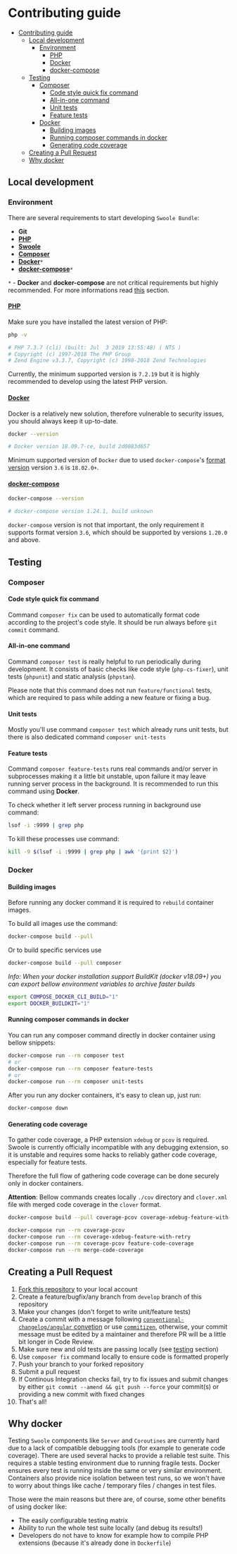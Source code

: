 # Contributing guide

- [Contributing guide](#contributing-guide)
  - [Local development](#local-development)
    - [Environment](#environment)
      - [PHP](#php)
      - [Docker](#docker)
      - [docker-compose](#docker-compose)
  - [Testing](#testing)
    - [Composer](#composer)
      - [Code style quick fix command](#code-style-quick-fix-command)
      - [All-in-one command](#all-in-one-command)
      - [Unit tests](#unit-tests)
      - [Feature tests](#feature-tests)
    - [Docker](#docker-1)
      - [Building images](#building-images)
      - [Running composer commands in docker](#running-composer-commands-in-docker)
      - [Generating code coverage](#generating-code-coverage)
  - [Creating a Pull Request](#creating-a-pull-request)
  - [Why docker](#why-docker)

## Local development

### Environment

There are several requirements to start developing `Swoole Bundle`:

- **Git**
- [**PHP**](#PHP)
- [**Swoole**](#Swoole)
- [**Composer**](#Composer)
- [**Docker**](#Docker)`*`
- [**docker-compose**](#docker-compose)`*`

`*` - **Docker** and **docker-compose** are not critical requirements but highly recommended. For more informations read [this](#why-docker) section.

#### [PHP](https://www.php.net/manual/en/install.php)

Make sure you have installed the latest version of PHP:

```sh
php -v

# PHP 7.3.7 (cli) (built: Jul  3 2019 13:55:48) ( NTS )
# Copyright (c) 1997-2018 The PHP Group
# Zend Engine v3.3.7, Copyright (c) 1998-2018 Zend Technologies
```

Currently, the minimum supported version is `7.2.19` but it is highly recommended to develop using the latest PHP version.

#### [Docker](https://docs.docker.com/install/)

Docker is a relatively new solution, therefore vulnerable to security issues, you should always keep it up-to-date.

```sh
docker --version

# Docker version 18.09.7-ce, build 2d0083d657
```

Minimum supported version of `Docker` due to used `docker-compose`'s [format version](https://docs.docker.com/compose/compose-file/compose-versioning/) version `3.6` is `18.02.0+`.

#### [docker-compose](https://docs.docker.com/compose/install/)

```sh
docker-compose --version

# docker-compose version 1.24.1, build unknown
```

`docker-compose` version is not that important, the only requirement it supports format version `3.6`, which should be supported by versions `1.20.0` and above.

## Testing

### Composer

#### Code style quick fix command

Command `composer fix` can be used to automatically format code according to the project's code style. It should be run always before `git commit` command.

#### All-in-one command

Command `composer test` is really helpful to run periodically during development. It consists of basic checks like code style (`php-cs-fixer`), unit tests (`phpunit`) and static analysis (`phpstan`).

Please note that this command does not run `feature/functional` tests, which are required to pass while adding a new feature or fixing a bug.

#### Unit tests

Mostly you'll use command `composer test` which already runs unit tests, but there is also dedicated command `composer unit-tests` 

#### Feature tests

Command `composer feature-tests` runs real commands and/or server in subprocesses making it a little bit unstable, upon failure it may leave running server process in the background. It is recommended to run this command using **Docker**.

To check whether it left server process running in background use command:
```sh
lsof -i :9999 | grep php
```

To kill these processes use command:

```sh
kill -9 $(lsof -i :9999 | grep php | awk '{print $2}')
```

### Docker

#### Building images

Before running any docker command it is required to `rebuild` container images.

To build all images use the command:

```sh
docker-compose build --pull
```

Or to build specific services use

```sh
docker-compose build --pull composer
```

*Info: When your docker installation support BuildKit (docker v18.09+) you can export bellow environment variables to archive faster builds*

```sh
export COMPOSE_DOCKER_CLI_BUILD="1"
export DOCKER_BUILDKIT="1"
```

#### Running composer commands in docker

You can run any composer command directly in docker container using bellow snippets:

```sh
docker-compose run --rm composer test
# or
docker-compose run --rm composer feature-tests
# or
docker-compose run --rm composer unit-tests
```

After you run any docker containers, it's easy to clean up, just run:

```sh
docker-compose down
```

#### Generating code coverage

To gather code coverage, a PHP extension `xdebug` or `pcov` is required. Swoole is currently officially incompatible with any debugging extension, so it is unstable and requires some hacks to reliably gather code coverage, especially for feature tests.

Therefore the full flow of gathering code coverage can be done securely only in docker containers.

**Attention**: Bellow commands creates locally `./cov` directory and `clover.xml` file with merged code coverage in the `clover` format.

```sh
docker-compose build --pull coverage-pcov coverage-xdebug-feature-with-retry merge-code-coverage

docker-compose run --rm coverage-pcov
docker-compose run --rm coverage-xdebug-feature-with-retry
docker-compose run --rm coverage-pcov feature-code-coverage
docker-compose run --rm merge-code-coverage
```

## Creating a Pull Request

1. [Fork this repository](https://help.github.com/en/articles/fork-a-repo) to your local account
2. Create a feature/bugfix/any branch from `develop` branch of this repository
3. Make your changes (don't forget to write unit/feature tests)
4. Create a commit with a message following [`conventional-changelog/angular` convetion](https://github.com/conventional-changelog/conventional-changelog/tree/master/packages/conventional-changelog-angular) or use [`commitizen`](https://github.com/commitizen/cz-cli), otherwise, your commit message must be edited by a maintainer and therefore PR will be a little bit longer in Code Review.
5. Make sure new and old tests are passing locally (see [testing](#Testing) section)
6. Use `composer fix` command locally to ensure code is formatted properly
7. Push your branch to your forked repository
8. Submit a pull request
9. If Continous Integration checks fail, try to fix issues and submit changes by either `git commit --amend && git push --force` your commit(s) or providing a new commit with fixed changes
10. That's all!

## Why docker

Testing `Swoole` components like `Server` and `Coroutines` are currently hard due to a lack of compatible debugging tools (for example to generate code coverage). There are used several hacks to provide a reliable test suite. This requires a stable testing environment due to running fragile tests. Docker ensures every test is running inside the same or very similar environment. Containers also provide nice isolation between test runs, so we won't have to worry about things like cache / temporary files / changes in test files.

Those were the main reasons but there are, of course, some other benefits of using docker like:

- The easily configurable testing matrix
- Ability to run the whole test suite locally (and debug its results!)
- Developers do not have to know for example how to compile PHP extensions (because it's already done in `Dockerfile`)
